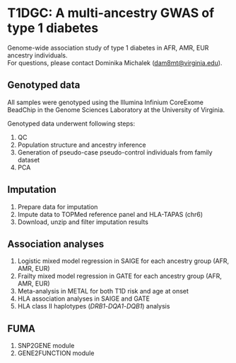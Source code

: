 # T1DGC: A multi-ancestry GWAS of type 1 diabetes
Genome-wide association study of type 1 diabetes in AFR, AMR, EUR ancestry individuals. </br>
For questions, please contact Dominika Michalek (dam8mt@virginia.edu).

## Genotyped data
All samples were genotyped using the Illumina Infinium CoreExome BeadChip in the Genome Sciences Laboratory at the University of Virginia. </br>

Genotyped data underwent following steps:
1. QC
2. Population structure and ancestry inference
3. Generation of pseudo-case pseudo-control individuals from family dataset
4. PCA

## Imputation
1. Prepare data for imputation
2. Impute data to TOPMed reference panel and HLA-TAPAS (chr6)
3. Download, unzip and filter imputation results

## Association analyses
1. Logistic mixed model regression in SAIGE for each ancestry group (AFR, AMR, EUR)
2. Frailty mixed model regression in GATE for each ancestry group (AFR, AMR, EUR)
3. Meta-analysis in METAL for both T1D risk and age at onset
4. HLA association analyses in SAIGE and GATE
5. HLA class II haplotypes (_DRB1_-_DQA1_-_DQB1_) analysis

## FUMA
1. SNP2GENE module
2. GENE2FUNCTION module
